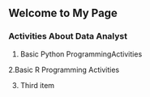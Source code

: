 ## Welcome to My Page

### Activities About Data Analyst

1. Basic Python ProgrammingActivities




2.Basic R Programming Activities

3. Third item



